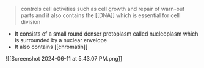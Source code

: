 > controls cell activities such as cell growth and repair of warn-out parts and it also contains the [[DNA]] which is essential for cell division

- It consists of a small round denser protoplasm called nucleoplasm which is surrounded by a nuclear envelope
- It also contains [[chromatin]]

![[Screenshot 2024-06-11 at 5.43.07 PM.png]]